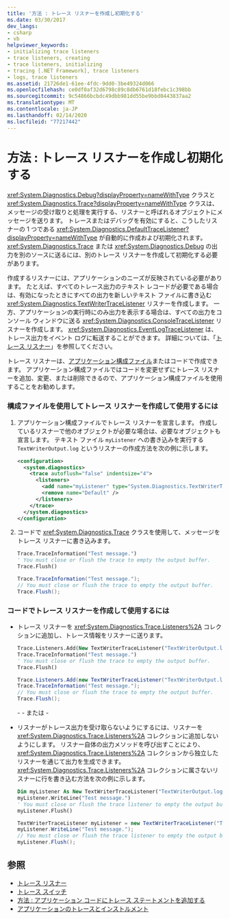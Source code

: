 ```yaml
---
title: '方法 : トレース リスナーを作成し初期化する'
ms.date: 03/30/2017
dev_langs:
- csharp
- vb
helpviewer_keywords:
- initializing trace listeners
- trace listeners, creating
- trace listeners, initializing
- tracing [.NET Framework], trace listeners
- logs, trace listeners
ms.assetid: 21726de1-61ee-4fdc-9dd0-3be49324d066
ms.openlocfilehash: ce0df0af32d6798c89c8db6761d18febc1c398bb
ms.sourcegitcommit: 9c54866bcbdc49dbb981dd55be9bbd0443837aa2
ms.translationtype: MT
ms.contentlocale: ja-JP
ms.lasthandoff: 02/14/2020
ms.locfileid: "77217442"
---
```

# <a name="how-to-create-and-initialize-trace-listeners"></a>方法 : トレース リスナーを作成し初期化する

<xref:System.Diagnostics.Debug?displayProperty=nameWithType> クラスと <xref:System.Diagnostics.Trace?displayProperty=nameWithType> クラスは、メッセージの受け取りと処理を実行する、リスナーと呼ばれるオブジェクトにメッセージを送ります。 トレースまたはデバッグを有効にすると、こうしたリスナーの 1 つである <xref:System.Diagnostics.DefaultTraceListener?displayProperty=nameWithType> が自動的に作成および初期化されます。 <xref:System.Diagnostics.Trace> または <xref:System.Diagnostics.Debug> の出力を別のソースに送るには、別のトレース リスナーを作成して初期化する必要があります。

作成するリスナーには、アプリケーションのニーズが反映されている必要があります。 たとえば、すべてのトレース出力のテキスト レコードが必要である場合は、有効になったときにすべての出力を新しいテキスト ファイルに書き込む <xref:System.Diagnostics.TextWriterTraceListener> リスナーを作成します。 一方、アプリケーションの実行時にのみ出力を表示する場合は、すべての出力をコンソール ウィンドウに送る <xref:System.Diagnostics.ConsoleTraceListener> リスナーを作成します。 <xref:System.Diagnostics.EventLogTraceListener> は、トレース出力をイベント ログに転送することができます。 詳細については、「[トレース リスナー](trace-listeners.md)」を参照してください。

トレース リスナーは、[アプリケーション構成ファイル](../configure-apps/index.md)またはコードで作成できます。 アプリケーション構成ファイルではコードを変更せずにトレース リスナーを追加、変更、または削除できるので、アプリケーション構成ファイルを使用することをお勧めします。

### <a name="to-create-and-use-a-trace-listener-by-using-a-configuration-file"></a>構成ファイルを使用してトレース リスナーを作成して使用するには

1. アプリケーション構成ファイルでトレース リスナーを宣言します。 作成しているリスナーで他のオブジェクトが必要な場合は、必要なオブジェクトも宣言します。 テキスト ファイル `myListener` への書き込みを実行する `TextWriterOutput.log` というリスナーの作成方法を次の例に示します。

    ```xml
    <configuration>
      <system.diagnostics>
        <trace autoflush="false" indentsize="4">
          <listeners>
            <add name="myListener" type="System.Diagnostics.TextWriterTraceListener" initializeData="TextWriterOutput.log" />
            <remove name="Default" />
          </listeners>
        </trace>
      </system.diagnostics>
    </configuration>
    ```

2. コードで <xref:System.Diagnostics.Trace> クラスを使用して、メッセージをトレース リスナーに書き込みます。

    ```vb
    Trace.TraceInformation("Test message.")
    ' You must close or flush the trace to empty the output buffer.
    Trace.Flush()
    ```

    ```csharp
    Trace.TraceInformation("Test message.");
    // You must close or flush the trace to empty the output buffer.
    Trace.Flush();
    ```

### <a name="to-create-and-use-a-trace-listener-in-code"></a>コードでトレース リスナーを作成して使用するには

- トレース リスナーを <xref:System.Diagnostics.Trace.Listeners%2A> コレクションに追加し、トレース情報をリスナーに送ります。

    ```vb
    Trace.Listeners.Add(New TextWriterTraceListener("TextWriterOutput.log", "myListener"))
    Trace.TraceInformation("Test message.")
    ' You must close or flush the trace to empty the output buffer.
    Trace.Flush()
    ```

    ```csharp
    Trace.Listeners.Add(new TextWriterTraceListener("TextWriterOutput.log", "myListener"));
    Trace.TraceInformation("Test message.");
    // You must close or flush the trace to empty the output buffer.
    Trace.Flush();
    ```

    \- - または -

- リスナーがトレース出力を受け取らないようにするには、リスナーを <xref:System.Diagnostics.Trace.Listeners%2A> コレクションに追加しないようにします。 リスナー自体の出力メソッドを呼び出すことにより、<xref:System.Diagnostics.Trace.Listeners%2A> コレクションから独立したリスナーを通じて出力を生成できます。 <xref:System.Diagnostics.Trace.Listeners%2A> コレクションに属さないリスナーに行を書き込む方法を次の例に示します。

    ```vb
    Dim myListener As New TextWriterTraceListener("TextWriterOutput.log", "myListener")
    myListener.WriteLine("Test message.")
    ' You must close or flush the trace listener to empty the output buffer.
    myListener.Flush()
    ```

    ```csharp
    TextWriterTraceListener myListener = new TextWriterTraceListener("TextWriterOutput.log", "myListener");
    myListener.WriteLine("Test message.");
    // You must close or flush the trace listener to empty the output buffer.
    myListener.Flush();
    ```

## <a name="see-also"></a>参照

- [トレース リスナー](trace-listeners.md)
- [トレース スイッチ](trace-switches.md)
- [方法 : アプリケーション コードにトレース ステートメントを追加する](how-to-add-trace-statements-to-application-code.md)
- [アプリケーションのトレースとインストルメント](tracing-and-instrumenting-applications.md)
